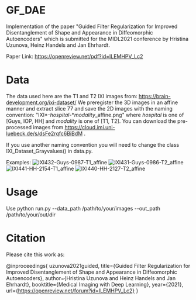 # GF_DAE
Implementation of the paper "Guided Filter Regularization for Improved Disentanglement of Shape and Appearance in Diffeomorphic Autoencoders" which is submitted for the MIDL2021 conference by Hristina Uzunova, Heinz Handels and Jan Ehrhardt.

Paper Link: https://openreview.net/pdf?id=ILEMHPV_Lc2

# Data
The data used here are the T1 and T2 IXI images from: https://brain-development.org/ixi-dataset/
We preregister the 3D images in an affine manner and extract slice 77 and save the 2D images with the naming convention:
"IXI*-$hospital$-*$modality$_affine.png" where $hospital$ is one of [Guys, IOP, HH] and $modality$ is one of [T1, T2]. 
You can download the pre-processed images from https://cloud.imi.uni-luebeck.de/s/dsFe2rqfc6BiBdM .

If you use another naming convention you will need to change the class IXI_Dataset_Grayvalues() in data.py.

Examples: 
![IXI432-Guys-0987-T1_affine](https://user-images.githubusercontent.com/52460031/110769916-fdb28480-8258-11eb-8703-1566ef369b83.png)
![IXI431-Guys-0986-T2_affine](https://user-images.githubusercontent.com/52460031/110769917-fdb28480-8258-11eb-9de5-4f7655d0eed6.png)
![IXI441-HH-2154-T1_affine](https://user-images.githubusercontent.com/52460031/110769908-fd19ee00-8258-11eb-84e3-7fd9a7b0e18c.png)
![IXI440-HH-2127-T2_affine](https://user-images.githubusercontent.com/52460031/110769912-fdb28480-8258-11eb-853c-e8f8cb6cbc0c.png)

# Usage
Use python run.py --data_path /path/to/your/images --out_path /path/to/your/out/dir

# Citation
Please cite this work as:

@inproceedings{
uzunova2021guided,
title={Guided Filter Regularization for Improved Disentanglement of Shape and Appearance in Diffeomorphic Autoencoders},
author={Hristina Uzunova and Heinz Handels and Jan Ehrhardt},
booktitle={Medical Imaging with Deep Learning},
year={2021},
url={https://openreview.net/forum?id=ILEMHPV_Lc2}
}
